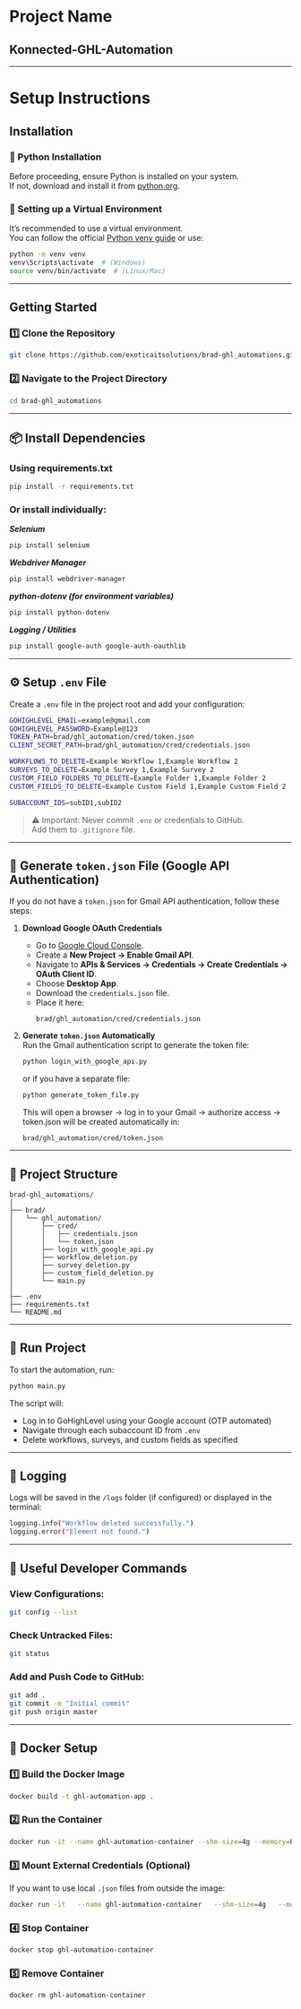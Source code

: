 # Project Name  
## Konnected-GHL-Automation  

---

# Setup Instructions  

## Installation  

### 🐍 Python Installation  
Before proceeding, ensure Python is installed on your system.  
If not, download and install it from [python.org](https://www.python.org/downloads/).  

### 🧩 Setting up a Virtual Environment  
It’s recommended to use a virtual environment.  
You can follow the official [Python venv guide](https://docs.python.org/3/tutorial/venv.html) or use:  

```bash
python -m venv venv
venv\Scripts\activate  # (Windows)
source venv/bin/activate  # (Linux/Mac)
```

---

## Getting Started  

### 1️⃣ Clone the Repository  
```bash
git clone https://github.com/exoticaitsolutions/brad-ghl_automations.git
```

### 2️⃣ Navigate to the Project Directory  
```bash
cd brad-ghl_automations
```

---

## 📦 Install Dependencies  

### Using requirements.txt  
```bash
pip install -r requirements.txt
```

### Or install individually:
***Selenium***  
```bash
pip install selenium
```

***Webdriver Manager***  
```bash
pip install webdriver-manager
```

***python-dotenv (for environment variables)***  
```bash
pip install python-dotenv
```

***Logging / Utilities***  
```bash
pip install google-auth google-auth-oauthlib
```

---

## ⚙️ Setup `.env` File  

Create a `.env` file in the project root and add your configuration:  

```bash
GOHIGHLEVEL_EMAIL=example@gmail.com
GOHIGHLEVEL_PASSWORD=Example@123
TOKEN_PATH=brad/ghl_automation/cred/token.json
CLIENT_SECRET_PATH=brad/ghl_automation/cred/credentials.json

WORKFLOWS_TO_DELETE=Example Workflow 1,Example Workflow 2
SURVEYS_TO_DELETE=Example Survey 1,Example Survey 2
CUSTOM_FIELD_FOLDERS_TO_DELETE=Example Folder 1,Example Folder 2
CUSTOM_FIELDS_TO_DELETE=Example Custom Field 1,Example Custom Field 2

SUBACCOUNT_IDS=subID1,subID2
```

> ⚠️ Important: Never commit `.env` or credentials to GitHub.  
Add them to `.gitignore` file.

---

## 🔑 Generate `token.json` File (Google API Authentication)  

If you do not have a `token.json` for Gmail API authentication, follow these steps:  

1. **Download Google OAuth Credentials**  
   - Go to [Google Cloud Console](https://console.cloud.google.com/).  
   - Create a **New Project → Enable Gmail API**.  
   - Navigate to **APIs & Services → Credentials → Create Credentials → OAuth Client ID**.  
   - Choose **Desktop App**.  
   - Download the `credentials.json` file.  
   - Place it here:  
     ```
     brad/ghl_automation/cred/credentials.json
     ```

2. **Generate `token.json` Automatically**  
   Run the Gmail authentication script to generate the token file:  
   ```bash
   python login_with_google_api.py
   ```
   or if you have a separate file:
   ```bash
   python generate_token_file.py
   ```

   This will open a browser → log in to your Gmail → authorize access → token.json will be created automatically in:
   ```
   brad/ghl_automation/cred/token.json
   ```

---

## 🧠 Project Structure  

```
brad-ghl_automations/
│
├── brad/
│   └── ghl_automation/
│       ├── cred/
│       │   ├── credentials.json
│       │   └── token.json
│       ├── login_with_google_api.py
│       ├── workflow_deletion.py
│       ├── survey_deletion.py
│       ├── custom_field_deletion.py
│       └── main.py
│
├── .env
├── requirements.txt
└── README.md
```

---

## 🚀 Run Project  

To start the automation, run:  
```bash
python main.py
```

The script will:
- Log in to GoHighLevel using your Google account (OTP automated)
- Navigate through each subaccount ID from `.env`
- Delete workflows, surveys, and custom fields as specified

---

## 🧩 Logging  

Logs will be saved in the `/logs` folder (if configured) or displayed in the terminal:  
```bash
logging.info("Workflow deleted successfully.")
logging.error("Element not found.")
```

---

## 🧰 Useful Developer Commands  

### View Configurations:
```bash
git config --list
```

### Check Untracked Files:
```bash
git status
```

### Add and Push Code to GitHub:
```bash
git add .
git commit -m "Initial commit"
git push origin master
```

---

## 🐳 Docker Setup  

### 1️⃣ Build the Docker Image  
```bash
docker build -t ghl-automation-app .
```

### 2️⃣ Run the Container  
```bash
docker run -it --name ghl-automation-container --shm-size=4g --memory=8g --cpus="4" ghl-automation-app
```

### 3️⃣ Mount External Credentials (Optional)
If you want to use local `.json` files from outside the image:
```bash
docker run -it   --name ghl-automation-container   --shm-size=4g   --memory=8g   --cpus="2"   -v /home/user/Desktop/cred:/app/cred   -e TOKEN_PATH="/app/cred/token.json"   -e CLIENT_SECRET_PATH="/app/cred/credentials.json"   ghl-automation-app
```

### 4️⃣ Stop Container  
```bash
docker stop ghl-automation-container
```

### 5️⃣ Remove Container  
```bash
docker rm ghl-automation-container
```
